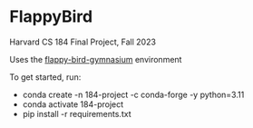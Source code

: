 # FlappyBird
Harvard CS 184 Final Project, Fall 2023

Uses the [flappy-bird-gymnasium](https://github.com/markub3327/flappy-bird-gymnasium) environment

To get started, run:  
* conda create -n 184-project -c conda-forge -y python=3.11
* conda activate 184-project
* pip install -r requirements.txt
